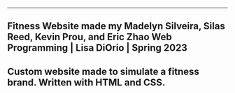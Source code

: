 -------------------------------------------------------------------------------
Fitness Website made my Madelyn Silveira, Silas Reed, Kevin Prou, and Eric Zhao
Web Programming | Lisa DiOrio | Spring 2023
-------------------------------------------------------------------------------
Custom website made to simulate a fitness brand. Written with HTML and CSS.
-------------------------------------------------------------------------------
